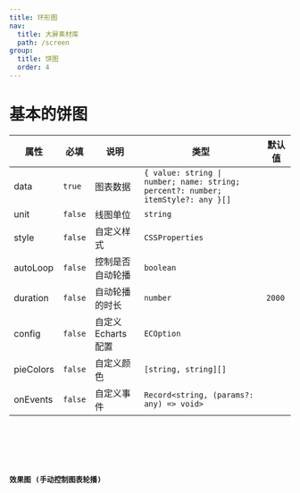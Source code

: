 ```yaml
---
title: 环形图
nav:
  title: 大屏素材库
  path: /screen
group:
  title: 饼图
  order: 4
---
```


# 基本的饼图

| 属性 | 必填 | 说明 | 类型 | 默认值 |
| --- | --- | --- | --- | --- |
| data | `true` | 图表数据 | `{ value: string \| number; name: string; percent?: number; itemStyle?: any }[]` |  |
| unit | `false` | 线图单位 | `string` |  |
| style | `false` | 自定义样式 | `CSSProperties` |  |
| autoLoop | `false` | 控制是否自动轮播 | `boolean` |  |
| duration | `false` | 自动轮播的时长 | `number` | `2000` |
| config | `false` | 自定义 Echarts 配置 | `ECOption` |  |
| pieColors | `false` | 自定义颜色 | `[string, string][]` |  |
| onEvents | `false` | 自定义事件 | `Record<string, (params?: any) => void>` |  |

<code src="../../../example/BasePieDemo/demo1.tsx" background="#040727">

<code src="../../../example/BasePieDemo/demo2.tsx" background="#040727">

<code src="../../../example/BasePieDemo/demo3.tsx" background="#040727">

## 效果图 (手动控制图表轮播)

<code src="../../../example/BasePieDemo/demo4.tsx" background="#040727">
